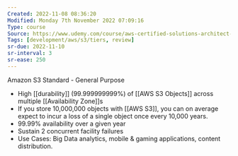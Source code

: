 ```yaml
---
Created: 2022-11-08 08:36:20
Modified: Monday 7th November 2022 07:09:16
Type: course
Source: https://www.udemy.com/course/aws-certified-solutions-architect-associate-saa-c01/?xref=E0Aed11STH4LPUQvCz0GJFABTmM=
Tags: [development/aws/s3/tiers, review]
sr-due: 2022-11-10
sr-interval: 3
sr-ease: 250
---
```


Amazon S3 Standard - General Purpose

- High [[durability]] (99.999999999%) of [[AWS S3 Objects]] across multiple [[Availability Zone]]s
- If you store 10,000,000 objects with [[AWS S3]], you can on average expect to incur a loss of a single object once every 10,000 years.
- 99.99% availability over a given year
- Sustain 2 concurrent facility failures
- Use Cases: Big Data analytics, mobile & gaming applications, content distribution.